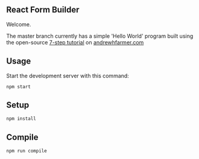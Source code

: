 
React Form Builder
---
 
Welcome.

The master branch currently has a simple 'Hello World' program built using the open-source [7-step tutorial](http://andrewhfarmer.com/build-your-own-starter/#0-intro) on [andrewhfarmer.com](http://andrewhfarmer.com/react-from-scratch/)


 
Usage
---
 
Start the development server with this command:
 
```
npm start
```
 
 
Setup
---
 
```
npm install
```
 
 
 
Compile
---
 
```
npm run compile
```

